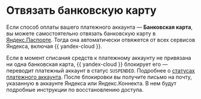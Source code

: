 # Отвязать банковскую карту

Если способ оплаты вашего платежного аккаунта — **Банковская карта**, вы можете самостоятельно отвязать банковскую карту в [Яндекс.Паспорте](https://passport.yandex.ru/profile). Тогда она автоматически отвяжется от всех сервисов Яндекса, включая {{ yandex-cloud }}.

Если в момент списания средств к платежному аккаунту не привязана ни одна банковская карта, {{ yandex-cloud }} блокирует его — переводит платежный аккаунт в статус `SUSPENDED`. Подробнее о [статусах платежного аккаунта](../concepts/billing-account-statuses.md). После блокировки вы получите письмо на почту, указанную в аккаунте Яндекса или Яндекс.Коннекта. В нем будут подробные инструкции по восстановлению доступа.
